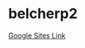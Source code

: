 # belcherp2
<a href="https://sites.google.com/stu.palmbeachschools.org/golf-tournament/home">Google Sites Link</a>
